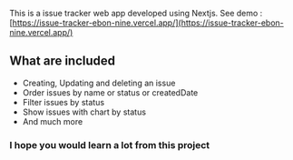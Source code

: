This is a issue tracker web app developed using Nextjs.
See demo : [https://issue-tracker-ebon-nine.vercel.app/](https://issue-tracker-ebon-nine.vercel.app/)

## What are included
 - Creating, Updating and deleting an issue
 - Order issues by name or status or createdDate
 - Filter issues by status
 - Show issues with chart by status
 - And much more

 ### I hope you would learn a lot from this project
